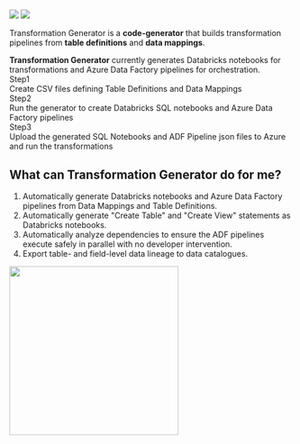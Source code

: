 # 
<img src="../../img/logo-large.jpeg">

<img class="bg-animation" src="../../img/gear.svg">

<div class="home-intro">    
    <p>
        Transformation Generator is a <b>code-generator</b> that builds transformation pipelines from <b>table definitions</b> and <b>data mappings</b>.    
    </p>
    <b>Transformation Generator</b> currently generates Databricks notebooks for transformations and Azure Data Factory pipelines for orchestration.
</div>

<div class="splash">
    <div class="steps one">
         <div class="step-intro"><span>Step</span>1</div> Create CSV files defining Table Definitions and Data Mappings
    </div>
    <div class="inner-splash">
        <div class="steps two">
            <div class="step-intro"><span>Step</span>2</div> Run the generator to create Databricks SQL notebooks and Azure Data Factory pipelines
        </div>
        <div class="steps three">
            <div class="step-intro"><span>Step</span>3</div> Upload the generated SQL Notebooks and ADF Pipeline json files to Azure and run the transformations
        </div>
    </div>
</div>

## What can Transformation Generator do for me?

1. Automatically generate Databricks notebooks and Azure Data Factory pipelines from Data Mappings and Table Definitions.
2. Automatically generate "Create Table" and "Create View" statements as Databricks notebooks.
3. Automatically analyze dependencies to ensure the ADF pipelines execute safely in parallel with no developer intervention.
4. Export table- and field-level data lineage to data catalogues.


<img src="../../img/python-powered-w.svg" width="300">
